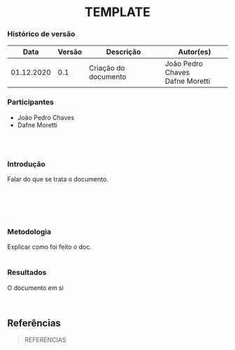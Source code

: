 # <center> TEMPLATE


### Histórico de versão<br>

|Data | Versão | Descrição | Autor(es)|
| -- | -- | -- | -- |
| 01.12.2020 | 0.1 | Criação do documento | João Pedro Chaves<br>Dafne Moretti|

### Participantes

* João Pedro Chaves
* Dafne Moretti

<br><br>


### Introdução
<div align="justify"> Falar do que se trata o documento.

<br><br>

</div><br>


### Metodologia
<div align="justify"> Explicar como foi feito o doc.
</div><br>

### Resultados
<div align="justify">

O documento em si

</div><br>


## Referências

> REFERENCIAS